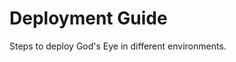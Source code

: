 # Deployment Guide

Steps to deploy God's Eye in different environments.






























